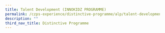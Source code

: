 ```yaml
---
title: Talent Development (INNOKIDZ PROGRAMME)
permalink: /czps-experience/distinctive-programme/alp/talent-development-innokidz-programme/
description: ""
third_nav_title: Distinctive Programme
---
```

